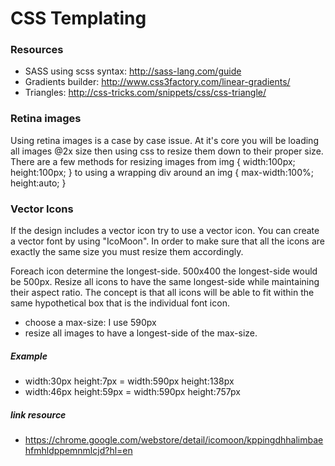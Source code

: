 CSS Templating
====================

### Resources
- SASS using scss syntax: http://sass-lang.com/guide
- Gradients builder: http://www.css3factory.com/linear-gradients/
- Triangles: http://css-tricks.com/snippets/css/css-triangle/

### Retina images
Using retina images is a case by case issue. At it's core you will be loading all images @2x size then using css to resize them down to their proper size. There are a few methods for resizing images from img { width:100px; height:100px; } to using a wrapping div around an img { max-width:100%; height:auto; }

### Vector Icons 
If the design includes a vector icon try to use a vector icon. You can create a vector font by using "IcoMoon". In order to make sure that all the icons are exactly the same size you must resize them accordingly.

Foreach icon determine the longest-side. 500x400 the longest-side would be 500px. Resize all icons to have the same longest-side while maintaining their aspect ratio. The concept is that all icons will be able to fit within the same hypothetical box that is the individual font icon.

- choose a max-size: I use 590px
- resize all images to have a longest-side of the max-size.

##### Example
- width:30px height:7px = width:590px height:138px
- width:46px height:59px = width:590px height:757px

##### link resource
- https://chrome.google.com/webstore/detail/icomoon/kppingdhhalimbaehfmhldppemnmlcjd?hl=en